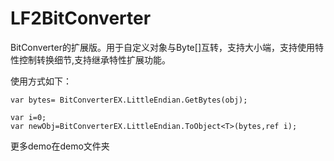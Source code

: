 # LF2BitConverter
BitConverter的扩展版。用于自定义对象与Byte[]互转，支持大小端，支持使用特性控制转换细节,支持继承特性扩展功能。    
     
使用方式如下：
```
var bytes= BitConverterEX.LittleEndian.GetBytes(obj);

var i=0;
var newObj=BitConverterEX.LittleEndian.ToObject<T>(bytes,ref i);
```
更多demo在demo文件夹

